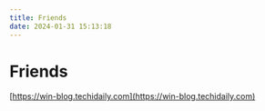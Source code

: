 ```yaml
---
title: Friends
date: 2024-01-31 15:13:18
---
```


# Friends

[https://win-blog.techidaily.com](https://win-blog.techidaily.com)